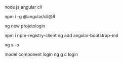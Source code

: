 node js
angular cli 

npm i -g @angular/cli@8


ng new projetologin

npm i npm-registry-client
ng add angular-bootstrap-md

ng s -o

model
component login
ng g  c login
